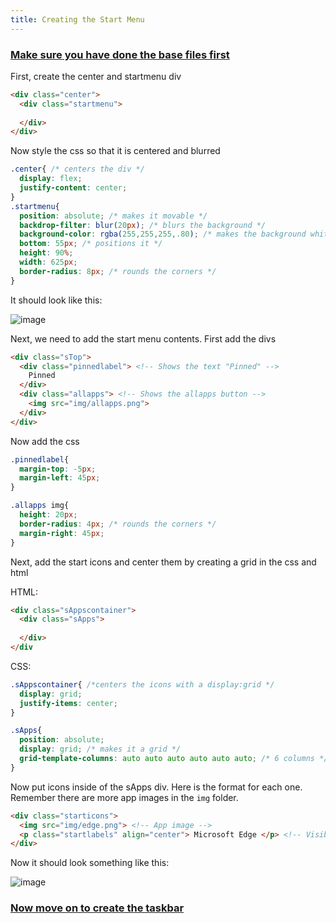 ```yaml
---
title: Creating the Start Menu
--- 
```


### [Make sure you have done the base files first](/docs/basefiles/)

First, create the center and startmenu div

```html
<div class="center">
  <div class="startmenu">
    
  </div>
</div>
```

Now style the css so that it is centered and blurred

```css
.center{ /* centers the div */
  display: flex;
  justify-content: center;
}
.startmenu{
  position: absolute; /* makes it movable */
  backdrop-filter: blur(20px); /* blurs the background */
  background-color: rgba(255,255,255,.80); /* makes the background white */
  bottom: 55px; /* positions it */
  height: 90%;
  width: 625px;
  border-radius: 8px; /* rounds the corners */
}
```

It should look like this:

![image](https://user-images.githubusercontent.com/95918679/168805406-ecd1a9a5-ce23-43bb-90c0-44202af81d26.png)

Next, we need to add the start menu contents. First add the divs

```html
<div class="sTop">
  <div class="pinnedlabel"> <!-- Shows the text "Pinned" -->
    Pinned
  </div>
  <div class="allapps"> <!-- Shows the allapps button -->
    <img src="img/allapps.png">
  </div>
</div>
```

Now add the css
```css
.pinnedlabel{
  margin-top: -5px;
  margin-left: 45px;
}

.allapps img{
  height: 20px;
  border-radius: 4px; /* rounds the corners */
  margin-right: 45px;
}
```

Next, add the start icons and center them by creating a grid in the css and html

HTML:
```html
<div class="sAppscontainer">
  <div class="sApps">
    
  </div>
</div
```
CSS:
```css
.sAppscontainer{ /*centers the icons with a display:grid */
  display: grid;
  justify-items: center;
}

.sApps{
  position: absolute;
  display: grid; /* makes it a grid */
  grid-template-columns: auto auto auto auto auto auto; /* 6 columns */
}
```

Now put icons inside of the sApps div. Here is the format for each one. Remember there are more app images in the `img` folder.
```html
<div class="starticons">
  <img src="img/edge.png"> <!-- App image -->
  <p class="startlabels" align="center"> Microsoft Edge </p> <!-- Visible App Name -->
</div>
```

Now it should look something like this:

![image](https://user-images.githubusercontent.com/95918679/168810127-43aafe50-df12-4ad8-b491-c04971201e6f.png)

### [Now move on to create the taskbar](/docs/taskbar)
